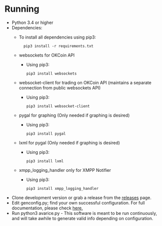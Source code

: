 Running
=======

-   Python 3.4 or higher
-   Dependencies:
    - To install all dependencies using pip3:

            pip3 install -r requirements.txt

    -   websockets for OKCoin API
        -   Using pip3:

                pip3 install websockets

    -   websocket-client for trading on OKCoin API (maintains a separate
        connection from public websockets API)
        -   Using pip3:

                pip3 install websocket-client

    -   pygal for graphing (Only needed if graphing is desired)
        -   Using pip3:

                pip3 install pygal

    -   lxml for pygal (Only needed if graphing is desired)
        -   Using pip3:

                pip3 install lxml

    -   xmpp_logging_handler only for XMPP Notifier
        -   Using pip3:

                pip3 install xmpp_logging_handler

-   Clone development version or grab a release from the
    [releases](https://github.com/Galts-Gulch/avarice/releases) page.
-   Edit genconfig.py; find your own successful configuration. For full
    documentation, please check [here.](configuring.md)
-   Run python3 avarice.py - This software is meant to be run
    continuously, and will take awhile to generate valid info depending
    on configuration.
